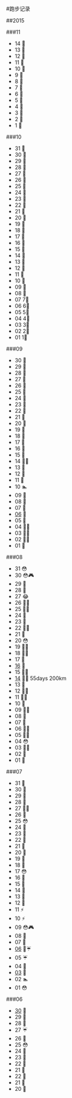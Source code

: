 #跑步记录


##2015

###11
* 14 🙇
* 13 💪
* 12 🙇
* 11 💪
* 10 💪
* 9 💪
* 8 💪
* 7 💪
* 6 🙇
* 5 🙇
* 4 💪
* 3 💪
* 2 💪
* 1 💪

###10
* 31 💪
* 30 💪
* 29 💪
* 28 💪
* 27 💪
* 26 💊
* 25 💊
* 24 🙇
* 23 🙇
* 22 🙇
* 21 🙇
* 20 💪
* 19 💪
* 18 💪
* 17 💪
* 16 💪
* 15 💪
* 14 💪
* 13 💪
* 12 💪
* 11 💪
* 10 💪
* 09 💪
* 08 💪
* 07 7⃣️
* 06 6⃣️
* 05 5⃣️
* 04 4⃣️ 
* 03 3⃣️ 
* 02 2⃣️ 
* 01 1⃣️

###09
* 30 🙇
* 29 🙇
* 28 💊
* 27 🙇
* 26 💪
* 25 💪
* 24 💪
* 23 🙇
* 22 💪
* 21 🙇
* 20 💪
* 19 💪
* 18 💪
* 17 💪
* 16 💪
* 15 💪
* 14 🏃💪
* 13 🙇
* 12 🙇
* 11 🙇
* 10 🏊
* 09 🙇
* 08 🙇
* 07 🙇
* [06](posts/201509/06.md) 🙇
* 05 💪
* 04 🏃💪
* 03 🏃💪
* 02 🏃💪
* 01 💪


###08
* 31 😳
* 30 😳🎮
* 29 💪
* 28 💪
* 27 😂 
* 26 🏃💪 
* 25 🏃💪 
* 24 💪
* 23 💪
* 22 🏃💪 
* 21 💪
* 20 😳 
* 19 🏃💪 
* 18 🏃💪 
* 17 🙇
* [16](posts/201508/16.md) 🍷
* 15 🏃💪 
* [14](posts/201508/14.md) 🏃💪 55days 200km
* 13 🏃
* 12 🏃💪
* 11 🏃💪
* 10 🏃
* 09 🏃💪
* 08 💪
* 07 💪
* 06 🏃💪
* 05 🏃💪
* 04 😳
* 03 🏃💪
* 02 💪
* 01 💪

###07

* 31 🏃
* 30 💪
* 29 🏃
* 28 🏃
* 27 🏃🏃
* 26 💪
* 25 😳
* 24 🏃
* 23 🏃
* 22 🏃
* 21 🏃
* 20 🏃
* 19 🏃
* 18 🏃
* 17 😳
* 16 🏃
* 15 🏃
* 14 🏃
* 13 🏃
* 12 🏃
* 11 ⚡️
* 10 ⚡️
* 09 😳🎮
* 08 🏃
* 07 🏃
* [06](posts/201507/06.md) 🏃☔️
* 05 ☔️
* 04 🏃
* [03](posts/201507/03.md) 🏃
* 02 🏊
* 01 😳

###06

* [30](posts/201506/30.md) 🍷
* 29 🏃
* 28 🏃
* 27 ☔️
* 26 🏃
* 25 😳
* 24 🏃
* 23 🏃
* 22 🏃
* 21 🏃
* 22 🏃
* 21 🏃
* 20 🏃
